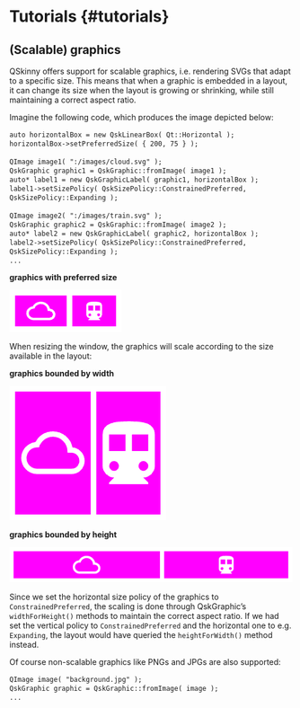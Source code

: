 # Tutorials {#tutorials}

## (Scalable) graphics

QSkinny offers support for scalable graphics, i.e. rendering SVGs that
adapt to a specific size. This means that when a graphic is embedded in
a layout, it can change its size when the layout is growing or
shrinking, while still maintaining a correct aspect ratio.

Imagine the following code, which produces the image depicted below:

```
auto horizontalBox = new QskLinearBox( Qt::Horizontal );
horizontalBox->setPreferredSize( { 200, 75 } );

QImage image1( ":/images/cloud.svg" );
QskGraphic graphic1 = QskGraphic::fromImage( image1 );
auto* label1 = new QskGraphicLabel( graphic1, horizontalBox );
label1->setSizePolicy( QskSizePolicy::ConstrainedPreferred, QskSizePolicy::Expanding );

QImage image2( ":/images/train.svg" );
QskGraphic graphic2 = QskGraphic::fromImage( image2 );
auto* label2 = new QskGraphicLabel( graphic2, horizontalBox );
label2->setSizePolicy( QskSizePolicy::ConstrainedPreferred, QskSizePolicy::Expanding );
...
```

**graphics with preferred size**

![Scalable graphics default](/doc/images/tutorials/scalable-graphics-1.png)

When resizing the window, the graphics will scale according to the size
available in the layout:

**graphics bounded by width**

![Scalable graphics bounded by width](/doc/images/tutorials/scalable-graphics-2.png)

**graphics bounded by height**

![Scalable graphics bounded by height](/doc/images/tutorials/scalable-graphics-3.png)

Since we set the horizontal size policy of the graphics to
`ConstrainedPreferred`, the scaling is done through QskGraphic’s
`widthForHeight()` methods to maintain the correct aspect ratio. If we
had set the vertical policy to `ConstrainedPreferred` and the horizontal
one to e.g. `Expanding`, the layout would have queried the
`heightForWidth()` method instead.

Of course non-scalable graphics like PNGs and JPGs are also supported:

```
QImage image( "background.jpg" );
QskGraphic graphic = QskGraphic::fromImage( image );
...
```

